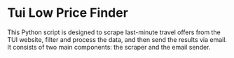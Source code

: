 <h1>Tui Low Price Finder</h1>

This Python script is designed to scrape last-minute travel offers from the TUI website, filter and process the data, and then send the results via email. It consists of two main components: the scraper and the email sender.